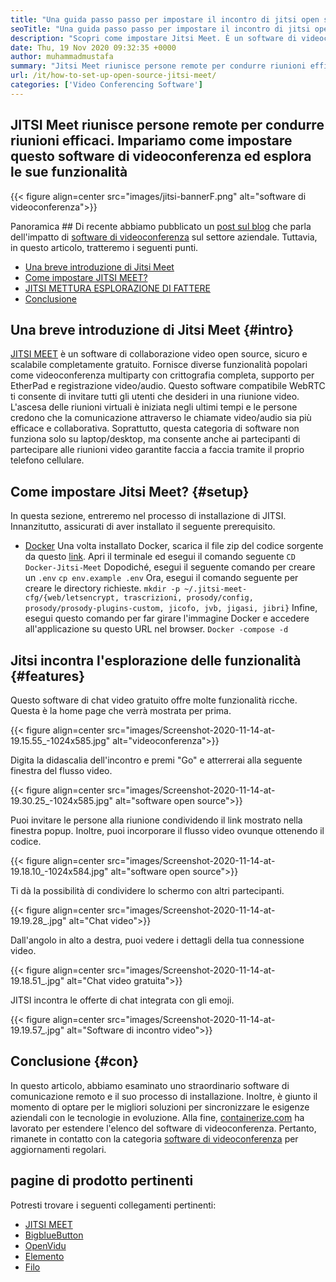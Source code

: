 ```yaml
---
title: "Una guida passo passo per impostare il incontro di jitsi open source" 
seoTitle: "Una guida passo passo per impostare il incontro di jitsi open source" 
description: "Scopri come impostare Jitsi Meet. È un software di videoconferenza open source progettato per soddisfare le esigenze di comunicazione remota e offre funzionalità potenti" 
date: Thu, 19 Nov 2020 09:32:35 +0000
author: muhammadmustafa
summary: "Jitsi Meet riunisce persone remote per condurre riunioni efficaci. Impariamo come impostare questo software di videoconferenza ed esplora le sue funzionalità" 
url: /it/how-to-set-up-open-source-jitsi-meet/
categories: ['Video Conferencing Software']
---
```


## JITSI Meet riunisce persone remote per condurre riunioni efficaci. Impariamo come impostare questo software di videoconferenza ed esplora le sue funzionalità

{{< figure align=center src="images/jitsi-bannerF.png" alt="software di videoconferenza">}}


Panoramica ##
Di recente abbiamo pubblicato un [post sul blog][1] che parla dell'impatto di [software di videoconferenza][2] sul settore aziendale. Tuttavia, in questo articolo, tratteremo i seguenti punti.
  * [Una breve introduzione di Jitsi Meet][3]
  * [Come impostare JITSI MEET?][4]
  * [JITSI METTURA ESPLORAZIONE DI FATTERE][5]
  * [Conclusione][6]

## Una breve introduzione di Jitsi Meet {#intro}

[JITSI MEET][7] è un software di collaborazione video open source, sicuro e scalabile completamente gratuito. Fornisce diverse funzionalità popolari come videoconferenza multiparty con crittografia completa, supporto per EtherPad e registrazione video/audio. Questo software compatibile WebRTC ti consente di invitare tutti gli utenti che desideri in una riunione video.
L'ascesa delle riunioni virtuali è iniziata negli ultimi tempi e le persone credono che la comunicazione attraverso le chiamate video/audio sia più efficace e collaborativa. Soprattutto, questa categoria di software non funziona solo su laptop/desktop, ma consente anche ai partecipanti di partecipare alle riunioni video garantite faccia a faccia tramite il proprio telefono cellulare.

## Come impostare Jitsi Meet? {#setup}

In questa sezione, entreremo nel processo di installazione di JITSI. Innanzitutto, assicurati di aver installato il seguente prerequisito.
  * [Docker][8]
Una volta installato Docker, scarica il file zip del codice sorgente da questo [link][9].
Apri il terminale ed esegui il comando seguente
`CD Docker-Jitsi-Meet`
Dopodiché, esegui il seguente comando per creare un `.env`
`cp env.example .env`
Ora, esegui il comando seguente per creare le directory richieste.
`mkdir -p ~/.jitsi-meet-cfg/{web/letsencrypt, trascrizioni, prosody/config, prosody/prosody-plugins-custom, jicofo, jvb, jigasi, jibri}`
Infine, esegui questo comando per far girare l'immagine Docker e accedere all'applicazione su questo URL nel browser.
`Docker -compose -d`

## Jitsi incontra l'esplorazione delle funzionalità {#features}

Questo software di chat video gratuito offre molte funzionalità ricche. Questa è la home page che verrà mostrata per prima.

{{< figure align=center src="images/Screenshot-2020-11-14-at-19.15.55_-1024x585.jpg" alt="videoconferenza">}}

Digita la didascalia dell'incontro e premi "Go" e atterrerai alla seguente finestra del flusso video.

{{< figure align=center src="images/Screenshot-2020-11-14-at-19.30.25_-1024x585.jpg" alt="software open source">}}

Puoi invitare le persone alla riunione condividendo il link mostrato nella finestra popup. Inoltre, puoi incorporare il flusso video ovunque ottenendo il codice.

{{< figure align=center src="images/Screenshot-2020-11-14-at-19.18.10_-1024x584.jpg" alt="software open source">}}

Ti dà la possibilità di condividere lo schermo con altri partecipanti.

{{< figure align=center src="images/Screenshot-2020-11-14-at-19.19.28_.jpg" alt="Chat video">}}

Dall'angolo in alto a destra, puoi vedere i dettagli della tua connessione video.

{{< figure align=center src="images/Screenshot-2020-11-14-at-19.18.51_.jpg" alt="Chat video gratuita">}}

JITSI incontra le offerte di chat integrata con gli emoji.

{{< figure align=center src="images/Screenshot-2020-11-14-at-19.19.57_.jpg" alt="Software di incontro video">}}


## Conclusione {#con}

In questo articolo, abbiamo esaminato uno straordinario software di comunicazione remoto e il suo processo di installazione. Inoltre, è giunto il momento di optare per le migliori soluzioni per sincronizzare le esigenze aziendali con le tecnologie in evoluzione. Alla fine, [containerize.com][10] ha lavorato per estendere l'elenco del software di videoconferenza. Pertanto, rimanete in contatto con la categoria [software di videoconferenza][2] per aggiornamenti regolari.

## pagine di prodotto pertinenti
Potresti trovare i seguenti collegamenti pertinenti:
  * [JITSI MEET][7]
  * [BigblueButton][11]
  * [OpenVidu][12]
  * [Elemento][13]
  * [Filo][14]



[1]: https://blog.containerize.com/video-conferencing-software/video-conferencing-apps-how-it-benefits-your-business/
[2]: https://products.containerize.com/video-conferencing/
[3]: #intro
[4]: #setup
[5]: #features
[6]: #con
[7]: https://products.containerize.com/video-conferencing/jitsi
[8]: https://www.docker.com/products/docker-desktop
[9]: https://github.com/jitsi/docker-jitsi-meet/releases/tag/stable-5142
[10]: https://www.containerize.com/
[11]: https://products.containerize.com/video-conferencing/bigbluebutton
[12]: https://products.containerize.com/video-conferencing/openvidu
[13]: https://products.containerize.com/video-conferencing/element
[14]: https://products.containerize.com/video-conferencing/wire
